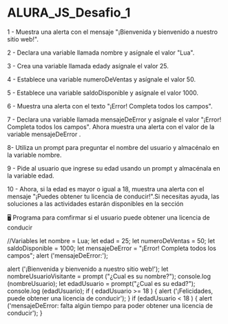# ALURA_JS_Desafio_1
1 - Muestra una alerta con el mensaje "¡Bienvenida y bienvenido a nuestro sitio web!".

2 - Declara una variable llamada nombre y asígnale el valor "Lua".

3 - Crea una variable llamada edady asígnale el valor 25.

4 - Establece una variable numeroDeVentas y asígnale el valor 50.

5 - Establece una variable saldoDisponible y asígnale el valor 1000.

6 - Muestra una alerta con el texto "¡Error! Completa todos los campos".

7 - Declara una variable llamada mensajeDeError y asígnale el valor "¡Error! Completa todos los campos". Ahora muestra una alerta con el valor de la variable mensajeDeError .

8- Utiliza un prompt para preguntar el nombre del usuario y almacénalo en la variable nombre.

9 - Pide al usuario que ingrese su edad usando un prompt y almacénala en la variable edad.

10 - Ahora, si la edad es mayor o igual a 18, muestra una alerta con el mensaje "¡Puedes obtener tu licencia de conducir!".Si necesitas ayuda, las soluciones a las actividades estarán disponibles en la sección

🖥 Programa para comfirmar si el usuario puede obtener una licencia de conducir

//Variables
let nombre = Lua;
let edad = 25;
let numeroDeVentas = 50;
let saldoDisponible = 1000;
let mensajeDeError = "¡Error! Completa todos los campos";
alert ('mensajeDeError:');

alert ('¡Bienvenida y bienvenido a nuestro sitio web!');
let nombreUsuarioVisitante = prompt ("¿Cual es su nombre?");
console.log (nombreUsuario);
let edadUsuario = prompt("¿Cual es su edad?");
console.log (edadUsuario);
if ( edadUsuario >= 18 ) {
    alert ('¡Felicidades, puede obtener una licencia de conducir');
}
if (edadUsuario < 18 ) {
    alert ('mensajeDeError: falta algún tiempo para poder obtener una licencia de conducir');
}
